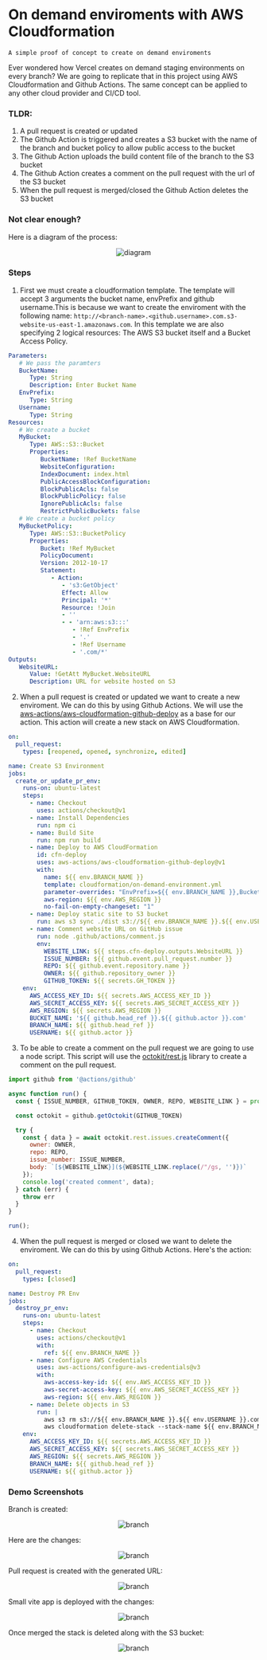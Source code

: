 # On demand enviroments with AWS Cloudformation

```
A simple proof of concept to create on demand enviroments
```

Ever wondered how Vercel creates on demand staging environments on every branch? We are going to replicate that in this project using AWS Cloudformation and Github Actions. The same concept can be applied to any other cloud provider and CI/CD tool.

### TLDR:

1. A pull request is created or updated
2. The Github Action is triggered and creates a S3 bucket with the name of the branch and bucket policy to allow public access to the bucket
3. The Github Action uploads the build content file of the branch to the S3 bucket
4. The Github Action creates a comment on the pull request with the url of the S3 bucket
5. When the pull request is merged/closed the Github Action deletes the S3 bucket

### Not clear enough?

Here is a diagram of the process:

<div align="center">
   <img src="./assets/ondemandenv.png" alt="diagram">
</div>

### Steps

1. First we must create a cloudformation template. The template will accept 3 arguments the bucket name, envPrefix and github username.This is because we want to create the enviroment with the following name: `http://<branch-name>.<github.username>.com.s3-website-us-east-1.amazonaws.com`. In this template we are also specifying 2 logical resources: The AWS S3 bucket itself and a Bucket Access Policy.

```yaml
Parameters:
   # We pass the paramters
   BucketName: 
      Type: String 
      Description: Enter Bucket Name
   EnvPrefix:
      Type: String
   Username:
      Type: String
Resources:
   # We create a bucket
   MyBucket:
      Type: AWS::S3::Bucket
      Properties: 
         BucketName: !Ref BucketName
         WebsiteConfiguration: 
         IndexDocument: index.html
         PublicAccessBlockConfiguration:
         BlockPublicAcls: false
         BlockPublicPolicy: false
         IgnorePublicAcls: false
         RestrictPublicBuckets: false
   # We create a bucket policy
   MyBucketPolicy:
      Type: AWS::S3::BucketPolicy
      Properties:
         Bucket: !Ref MyBucket
         PolicyDocument:
         Version: 2012-10-17
         Statement:
            - Action:
               - 's3:GetObject'
               Effect: Allow
               Principal: '*'
               Resource: !Join
               - ''
               - - 'arn:aws:s3:::'
                  - !Ref EnvPrefix
                  - '.'
                  - !Ref Username
                  - '.com/*'
Outputs:
   WebsiteURL:
      Value: !GetAtt MyBucket.WebsiteURL
      Description: URL for website hosted on S3

```

2. When a pull request is created or updated we want to create a new enviroment. We can do this by using Github Actions. We will use the [aws-actions/aws-cloudformation-github-deploy](https://github.com/aws-actions/aws-cloudformation-github-deploy) as a base for our action. This action will create a new stack on AWS Cloudformation.

```yaml
on:
  pull_request:
    types: [reopened, opened, synchronize, edited]

name: Create S3 Environment
jobs:
  create_or_update_pr_env:
    runs-on: ubuntu-latest
    steps:
      - name: Checkout
        uses: actions/checkout@v1
      - name: Install Dependencies
        run: npm ci
      - name: Build Site
        run: npm run build
      - name: Deploy to AWS CloudFormation
        id: cfn-deploy
        uses: aws-actions/aws-cloudformation-github-deploy@v1
        with:
          name: ${{ env.BRANCH_NAME }}
          template: cloudformation/on-demand-environment.yml
          parameter-overrides: "EnvPrefix=${{ env.BRANCH_NAME }},BucketName=${{ env.BUCKET_NAME }},Username=${{ env.USERNAME }}"
          aws-region: ${{ env.AWS_REGION }}
          no-fail-on-empty-changeset: "1"
      - name: Deploy static site to S3 bucket
        run: aws s3 sync ./dist s3://${{ env.BRANCH_NAME }}.${{ env.USERNAME }}.com --delete
      - name: Comment website URL on GitHub issue
        run: node .github/actions/comment.js
        env:
          WEBSITE_LINK: ${{ steps.cfn-deploy.outputs.WebsiteURL }}
          ISSUE_NUMBER: ${{ github.event.pull_request.number }}
          REPO: ${{ github.event.repository.name }}
          OWNER: ${{ github.repository_owner }}
          GITHUB_TOKEN: ${{ secrets.GH_TOKEN }}
    env:
      AWS_ACCESS_KEY_ID: ${{ secrets.AWS_ACCESS_KEY_ID }}
      AWS_SECRET_ACCESS_KEY: ${{ secrets.AWS_SECRET_ACCESS_KEY }}
      AWS_REGION: ${{ secrets.AWS_REGION }}
      BUCKET_NAME: '${{ github.head_ref }}.${{ github.actor }}.com'
      BRANCH_NAME: ${{ github.head_ref }}
      USERNAME: ${{ github.actor }}
```

3. To be able to create a comment on the pull request we are going to use a node script. This script will use the [octokit/rest.js](https://octokit.github.io/rest.js/v20) library to create a comment on the pull request.

```javascript
import github from '@actions/github'

async function run() {
  const { ISSUE_NUMBER, GITHUB_TOKEN, OWNER, REPO, WEBSITE_LINK } = process.env

  const octokit = github.getOctokit(GITHUB_TOKEN)

  try {
    const { data } = await octokit.rest.issues.createComment({
      owner: OWNER,
      repo: REPO,
      issue_number: ISSUE_NUMBER,
      body: `[${WEBSITE_LINK}](${WEBSITE_LINK.replace(/"/gs, '')})`
    });
    console.log('created comment', data);
  } catch (err) {
    throw err
  }
}

run();
```

4. When the pull request is merged or closed we want to delete the enviroment. We can do this by using Github Actions. Here's the action:

```yaml
on:
  pull_request:
    types: [closed]

name: Destroy PR Env
jobs:
  destroy_pr_env:
    runs-on: ubuntu-latest
    steps:
      - name: Checkout
        uses: actions/checkout@v1
        with:
          ref: ${{ env.BRANCH_NAME }}
      - name: Configure AWS Credentials
        uses: aws-actions/configure-aws-credentials@v3
        with:
          aws-access-key-id: ${{ env.AWS_ACCESS_KEY_ID }}
          aws-secret-access-key: ${{ env.AWS_SECRET_ACCESS_KEY }}
          aws-region: ${{ env.AWS_REGION }}
      - name: Delete objects in S3
        run: |
          aws s3 rm s3://${{ env.BRANCH_NAME }}.${{ env.USERNAME }}.com --recursive
          aws cloudformation delete-stack --stack-name ${{ env.BRANCH_NAME }}
    env:
      AWS_ACCESS_KEY_ID: ${{ secrets.AWS_ACCESS_KEY_ID }}
      AWS_SECRET_ACCESS_KEY: ${{ secrets.AWS_SECRET_ACCESS_KEY }}
      AWS_REGION: ${{ secrets.AWS_REGION }}
      BRANCH_NAME: ${{ github.head_ref }}
      USERNAME: ${{ github.actor }}
```

### Demo Screenshots

Branch is created:

<div align="center">
   <img src="./assets/create-branch.jpg" alt="branch">
</div>

Here are the changes:

<div align="center">
   <img src="./assets/code.jpg" alt="branch">
</div>

Pull request is created with the generated URL:

<div align="center">
   <img src="./assets/pull-request.jpg" alt="branch">
</div>

Small vite app is deployed with the changes:

<div align="center">
   <img src="./assets/demo.jpg" alt="branch">
</div>

Once merged the stack is deleted along with the S3 bucket:

<div align="center">
   <img src="./assets/destroy.jpg" alt="branch">
</div>